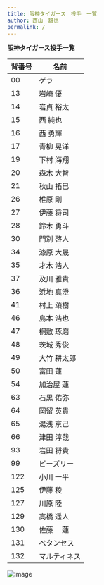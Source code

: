 ```yaml
---
title: 阪神タイガース　投手　一覧
author: 西山　雄也
permalink: /
---
```





**阪神タイガース投手一覧**  

| 背番号  | 名前  |
|-----|-----|
| 00 | ゲラ |
| 13 | 岩崎 優  |
| 14 | 岩貞 裕太 |   
| 15 | 西 純也 |   
| 16 | 西 勇輝 |  
| 17 | 青柳 晃洋 |  
| 19 | 下村 海翔 |  
| 20 | 森木 大智 |  
| 21 | 秋山 拓巳 |   
| 26 | 椎原 剛 |  
| 27 | 伊藤 将司 |  
| 28 | 鈴木 勇斗 |  
| 30 | 門別 啓人 |  
| 34 | 漆原 大晟 |  
| 35 | 才木 浩人 |  
| 37 | 及川 雅貴 |  
| 36 | 浜地 真澄 |  
| 41 | 村上 頌樹 |   
| 46 | 島本 浩也 |  
| 47 | 桐敷 琢磨 |  
| 48 | 茨城 秀俊 |  
| 49 | 大竹 耕太郎 |  
| 50 | 富田 蓮 |  
| 54 | 加治屋 蓮 |  
| 63 | 石黒 佑弥 |  
| 64 | 岡留 英貴 |  
| 65 | 湯浅 京己 |  
| 66 | 津田 淳哉 |  
| 93 | 岩田 将貴 |  
| 99 | ビーズリー　 |  
| 122 | 小川 一平 |   
| 125 | 伊藤 稜 |  
| 127 | 川原 陸 |  
| 129 | 高橋 遥人 |  
| 130 | 佐藤　 蓮 |  
| 131 | べタンセス |  
| 132 | マルティネス |  

![image](/GHPages_WebSite/assets/images/logo-150.png)

